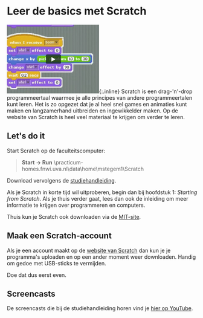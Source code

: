 # Leer de basics met Scratch

![Een afbeelding van Scratch blocks](scratch.png){:.inline} Scratch is een drag-'n'-drop programmeertaal waarmee je alle principes van
andere programmeertalen kunt leren. Het is zo opgezet dat je al heel snel games
en animaties kunt maken en langzamerhand uitbreiden en ingewikkelder maken. Op
de website van Scratch is heel veel materiaal te krijgen om verder te leren.

## Let's do it

Start Scratch op de faculteitscomputer:

> **Start &rarr; Run**
> 	\\practicum-homes.fnwi.uva.nl\data\home\mstegem1\Scratch

Download vervolgens de [studiehandleiding](http://www.royalsoced.org.uk/cms/files/education/computing_materials/Starting_from_Scratch_LEARNER.pdf).

Als je Scratch in korte tijd wil uitproberen, begin dan bij hoofdstuk 1:
*Starting from Scratch*. Als je thuis verder gaat, lees dan ook de inleiding om
meer informatie te krijgen over programmeren en computers.

Thuis kun je Scratch ook downloaden via de [MIT-site](http://info.scratch.mit.edu/Scratch_1.4_Download).

## Maak een Scratch-account

Als je een account maakt op de [website van Scratch](http://scratch.mit.edu/)
dan kun je je programma's uploaden en op een ander moment weer downloaden.
Handig om gedoe met USB-sticks te vermijden.

Doe dat dus eerst even.

## Screencasts

De screencasts die bij de studiehandleiding horen vind je [hier op YouTube](http://www.youtube.com/user/RSEComputing).
